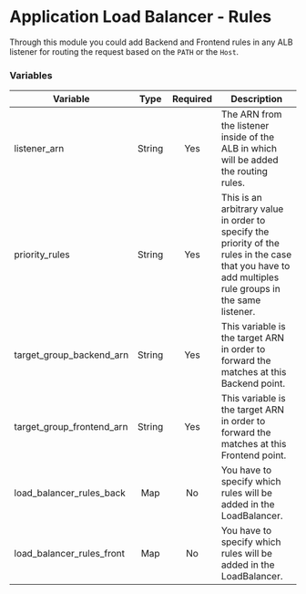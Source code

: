 # Application Load Balancer - Rules
Through this module you could add Backend and Frontend rules in any ALB listener for routing the request based on the `PATH` or the `Host`.

### Variables

| Variable     | Type         | Required     | Description  |
| ------------ | :----------: | :----------: | ------------ |
| listener_arn | String | Yes | The ARN from the listener inside of the ALB in which will be added the routing rules. |
| priority_rules | String | Yes | This is an arbitrary value in order to specify the priority of the rules in the case that you have to add multiples rule groups in the same listener. |
| target_group_backend_arn | String | Yes | This variable is the target ARN in order to forward the matches at this Backend point. |
| target_group_frontend_arn | String | Yes | This variable is the target ARN in order to forward the matches at this Frontend point. |
| load_balancer_rules_back | Map | No | You have to specify which rules will be added in the LoadBalancer. |
| load_balancer_rules_front | Map | No | You have to specify which rules will be added in the LoadBalancer. |
